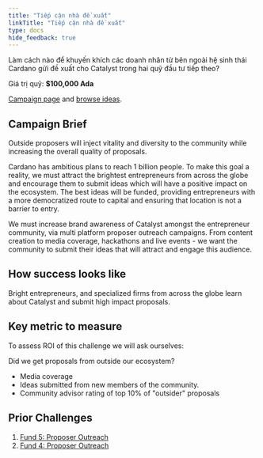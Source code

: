 ```yaml
---
title: "Tiếp cận nhà đề xuất"
linkTitle: "Tiếp cận nhà đề xuất"
type: docs
hide_feedback: true
---
```

Làm cách nào để khuyến khích các doanh nhân từ bên ngoài hệ sinh thái Cardano gửi đề xuất cho Catalyst trong hai quỹ đầu tư tiếp theo?

Giá trị quỹ: **$100,000 Ada**

[Campaign page](https://cardano.ideascale.com/a/campaign-home/26105) and [browse ideas](https://cardano.ideascale.com/a/ideas/top/campaign-filter/byids/campaigns/26105/stage/unspecified).

## Campaign Brief
Outside proposers will inject vitality and diversity to the community while increasing the overall quality of proposals.

Cardano has ambitious plans to reach 1 billion people. To make this goal a reality, we must attract the brightest entrepreneurs from across the globe and encourage them to submit ideas which will have a positive impact on the ecosystem. The best ideas will be funded, providing entrepreneurs with a more democratized route to capital and ensuring that location is not a barrier to entry.

We must increase brand awareness of Catalyst amongst the entrepreneur community, via multi platform proposer outreach campaigns. From content creation to media coverage, hackathons and live events - we want the community to submit their ideas that will attract and engage this audience.

## How success looks like

Bright entrepreneurs, and specialized firms from across the globe learn about Catalyst and submit high impact proposals.

## Key metric to measure

To assess ROI of this challenge we will ask ourselves:

Did we get proposals from outside our ecosystem?

- Media coverage
- Ideas submitted from new members of the community.
- Community advisor rating of top 10% of "outsider" proposals

## Prior Challenges

1. [Fund 5: Proposer Outreach](https://cardano.ideascale.com/a/campaign-home/25943)
2. [Fund 4: Proposer Outreach](https://cardano.ideascale.com/a/campaign-home/25871)